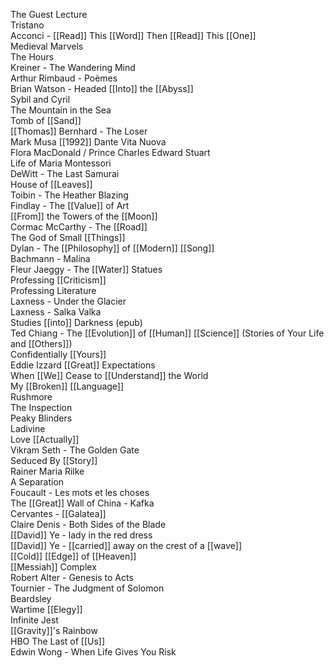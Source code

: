 The Guest Lecture  
Tristano  
Acconci - [[Read]] This [[Word]] Then [[Read]] This [[One]]  
Medieval Marvels  
The Hours  
Kreiner - The Wandering Mind  
Arthur Rimbaud - Poèmes  
Brian Watson - Headed [[Into]] the [[Abyss]]  
Sybil and Cyril  
The Mountain in the Sea  
Tomb of [[Sand]]  
[[Thomas]] Bernhard - The Loser  
Mark Musa [[1992]] Dante Vita Nuova  
Flora MacDonald / Prince Charles Edward Stuart  
Life of Maria Montessori  
DeWitt - The Last Samurai  
House of [[Leaves]]  
Toibin - The Heather Blazing  
Findlay - The [[Value]] of Art  
[[From]] the Towers of the [[Moon]]  
Cormac McCarthy - The [[Road]]  
The God of Small [[Things]]  
Dylan - The [[Philosophy]] of [[Modern]] [[Song]]  
Bachmann - Malina  
Fleur Jaeggy - The [[Water]] Statues  
Professing [[Criticism]]  
Professing Literature  
Laxness - Under the Glacier  
Laxness - Salka Valka  
Studies [[into]] Darkness (epub)  
Ted Chiang - The [[Evolution]] of [[Human]] [[Science]] (Stories of Your Life and [[Others]])  
Confidentially [[Yours]]  
Eddie Izzard [[Great]] Expectations  
When [[We]] Cease to [[Understand]] the World  
My [[Broken]] [[Language]]  
Rushmore  
The Inspection  
Peaky Blinders  
Ladivine  
Love [[Actually]]  
Vikram Seth - The Golden Gate  
Seduced By [[Story]]  
Rainer Maria Rilke  
A Separation  
Foucault - Les mots et les choses  
The [[Great]] Wall of China - Kafka  
Cervantes - [[Galatea]]  
Claire Denis - Both Sides of the Blade  
[[David]] Ye - lady in the red dress  
[[David]] Ye - [[carried]] away on the crest of a [[wave]]  
[[Cold]] [[Edge]] of [[Heaven]]  
[[Messiah]] Complex  
Robert Alter - Genesis to Acts  
Tournier - The Judgment of Solomon  
Beardsley  
Wartime [[Elegy]]  
Infinite Jest  
[[Gravity]]'s Rainbow  
HBO The Last of [[Us]]  
Edwin Wong - When Life Gives You Risk